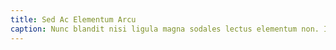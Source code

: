 ```yaml
---
title: Sed Ac Elementum Arcu
caption: Nunc blandit nisi ligula magna sodales lectus elementum non. Integer id venenatis velit.
---
```

